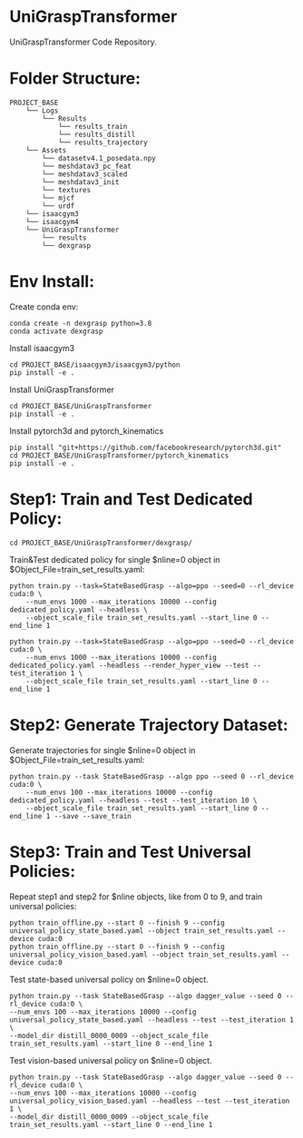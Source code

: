 # UniGraspTransformer
UniGraspTransformer Code Repository.

# Folder Structure:
```
PROJECT_BASE
    └── Logs
        └── Results
            └── results_train
            └── results_distill
            └── results_trajectory
    └── Assets
        └── datasetv4.1_posedata.npy
        └── meshdatav3_pc_feat
        └── meshdatav3_scaled
        └── meshdatav3_init
        └── textures
        └── mjcf
        └── urdf
    └── isaacgym3
    └── isaacgym4
    └── UniGraspTransformer
        └── results
        └── dexgrasp
```

# Env Install:
Create conda env:
```
conda create -n dexgrasp python=3.8
conda activate dexgrasp
```

Install isaacgym3
```
cd PROJECT_BASE/isaacgym3/isaacgym3/python
pip install -e .
```

Install UniGraspTransformer
```
cd PROJECT_BASE/UniGraspTransformer
pip install -e .
```

Install pytorch3d and pytorch_kinematics
```
pip install "git+https://github.com/facebookresearch/pytorch3d.git"
cd PROJECT_BASE/UniGraspTransformer/pytorch_kinematics
pip install -e .
```

# Step1: Train and Test Dedicated Policy:
```
cd PROJECT_BASE/UniGraspTransformer/dexgrasp/
```

Train&Test dedicated policy for single $nline=0 object in $Object_File=train_set_results.yaml:
```
python train.py --task=StateBasedGrasp --algo=ppo --seed=0 --rl_device cuda:0 \
    --num_envs 1000 --max_iterations 10000 --config dedicated_policy.yaml --headless \
    --object_scale_file train_set_results.yaml --start_line 0 --end_line 1
```
```
python train.py --task=StateBasedGrasp --algo=ppo --seed=0 --rl_device cuda:0 \
    --num_envs 1000 --max_iterations 10000 --config dedicated_policy.yaml --headless --render_hyper_view --test --test_iteration 1 \
    --object_scale_file train_set_results.yaml --start_line 0 --end_line 1
```

# Step2: Generate Trajectory Dataset:
Generate trajectories for single $nline=0 object in $Object_File=train_set_results.yaml:
```
python train.py --task StateBasedGrasp --algo ppo --seed 0 --rl_device cuda:0 \
    --num_envs 100 --max_iterations 10000 --config dedicated_policy.yaml --headless --test --test_iteration 10 \
    --object_scale_file train_set_results.yaml --start_line 0 --end_line 1 --save --save_train
```

# Step3: Train and Test Universal Policies:
Repeat step1 and step2 for $nline objects, like from 0 to 9, and train universal policies:
```
python train_offline.py --start 0 --finish 9 --config universal_policy_state_based.yaml --object train_set_results.yaml --device cuda:0
python train_offline.py --start 0 --finish 9 --config universal_policy_vision_based.yaml --object train_set_results.yaml --device cuda:0
```
Test state-based universal policy on $nline=0 object.
```
python train.py --task StateBasedGrasp --algo dagger_value --seed 0 --rl_device cuda:0 \
--num_envs 100 --max_iterations 10000 --config universal_policy_state_based.yaml --headless --test --test_iteration 1 \
--model_dir distill_0000_0009 --object_scale_file train_set_results.yaml --start_line 0 --end_line 1
```
Test vision-based universal policy on $nline=0 object.
```
python train.py --task StateBasedGrasp --algo dagger_value --seed 0 --rl_device cuda:0 \
--num_envs 100 --max_iterations 10000 --config universal_policy_vision_based.yaml --headless --test --test_iteration 1 \
--model_dir distill_0000_0009 --object_scale_file train_set_results.yaml --start_line 0 --end_line 1
```
